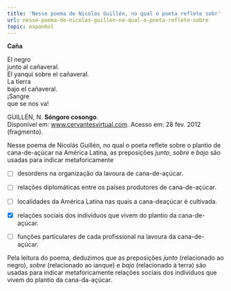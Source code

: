```yaml
---
title: 'Nesse poema de Nicolás Guillén, no qual o poeta reflete sobr'
url: nesse-poema-de-nicolas-guillen-no-qual-o-poeta-reflete-sobre
topic: espanhol
---
```



**Caña**

El negro\
junto al cañaveral.\
El yanqui sobre el cañaveral.\
La tierra\
bajo el cañaveral.\
¡Sangre\
que se nos va!

GUILLÉN, N. **Sóngoro cosongo**.\
Disponível em: www.cervantesvirtual.com.
Acesso em: 28 fev. 2012 (fragmento).

Nesse poema de Nicolás Guillén, no qual o poeta reflete sobre o plantio de cana-de-açúcar na América Latina, as preposições *junto*, *sobre* e *bajo* são usadas para indicar metaforicamente



- [ ] desordens na organização da lavoura de cana-de-açúcar.
- [ ] relações diplomáticas entre os países produtores de cana-de-açúcar.
- [ ] localidades da América Latina nas quais a cana-deaçúcar é cultivada.
- [x] relações sociais dos indivíduos que vivem do plantio da cana-de-açúcar.
- [ ] funções particulares de cada profissional na lavoura da cana-de-açúcar.


Pela leitura do poema, deduzimos que as preposições *junto* (relacionado ao negro), *sobre* (relacionado ao ianque) e *bajo* (relacionado à terra) são usadas para indicar metaforicamente relações sociais dos indivíduos que vivem do plantio da cana-da-açúcar.
